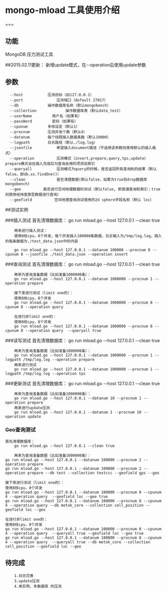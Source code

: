 # mongo-mload 工具使用介绍
===


## 功能
 MongoDB 压力测试工具

##2015.02.11更新：
		新增update模式，在--operation后使用update参数


## 参数
	  --host   	       压测目标（如127.0.0.1）
	  --port    	       压测端口（default 27017）
	  --db             操作数据库名称（默认mongobench）
	  --collection             操作数据库表（默认data_test）
	  --userName         用户名（如果有）
	  --passWord         密码（如果有）
	  --cpunum	       多核设定（默认1）
	  --procnum	       压测并发个数（默认4）
	  --datanum	       每个线程插入数据条数（默认10000）
	  --logpath	       日志路径（默认./log.log）
	  --jsonfile	       希望插入document路径（不选用该参数则使用默认的插入格式）
	  --operation	       压测模式（insert,prepare,query,tps,update）prepare模式会在插入完成后为查询会用的项添加索引
	  --queryall	       压测模式为query的时候，是否返回所有查询到的结果（默认false，即db.xx.findOne()）
	  --clean		       是否清理数据(默认false，如果为true将drop数据库mongobench)
	  --geo          是否进行空间地理数据的测试（默认false, 即普通查询和索引；true 则使用经纬度类型数据进行查询）
	  --geofield          空间地理查询测试使用的2d sphere字段名称（默认 loc）
 

##测试实例
 
###插入测试
		首先清理数据库：
		go run mload.go --host 127.0.0.1 --clean true

		再来进行插入测试：
		使用8核cpu，8个并发，每个并发插入100000条数据，日志输入为/tmp/log.log，插入的每条数据为./test_data.json中的内容

		go run mload.go --host 127.0.0.1 --datanum 100000 --procnum 8 --cpunum 8 --jsonfile ./test_data.json --operation insert

###查询测试
		首先清理数据库：
		go run mload.go --host 127.0.0.1 --clean true

		再来为查询准备数据（比如准备1000000条）：
		go run mload.go --host 127.0.0.1 --datanum 1000000 --procnum 1 --operation prepare

		接下来进行测试（limit one的）：
		使用8核cpu，8个并发
		go run mload.go --host 127.0.0.1 --datanum 1000000 --procnum 8 --cpunum 8 --operation query

		在进行非limit one的：
		使用8核cpu，8个并发
		go run mload.go --host 127.0.0.1 --datanum 1000000 --procnum 8 --cpunum 8 --operation query  --queryall true
###读写测试
		首先清理数据库：
		go run mload.go --host 127.0.0.1 --clean true

		再来为查询准备数据（比如准备1000000条）：
		go run mload.go --host 127.0.0.1 --datanum 1000000 --procnum 1 --logpath /tmp/log.log --operation prepare
		再来进行测试		
		go run mload.go --host 127.0.0.1 --datanum 1000000 --procnum 1 --logpath /tmp/log.log --operation tps
###更新测试
		首先清理数据库：
		go run mload.go --host 127.0.0.1 --clean true

		再来为查询准备数据（比如准备1000000条）：
		go run mload.go --host 127.0.0.1 --datanum 10 --procnum 1 --operation prepare
		再来进行update压测
		go run mload.go --host 127.0.0.1 --datanum 1 --procnum 10 --operation update

### Geo查询测试
    首先清理数据库：
		go run mload.go --host 127.0.0.1 --clean true

		再来为查询准备数据（比如准备1000000条）：
    go run mload.go --host 127.0.0.1 --datanum 100000 --procnum 2 --operation prepare
    go run mload.go --host 127.0.0.1 --datanum 100000 --procnum 2 --operation prepare --db test --collection testccc --geofield gps --geo

    接下来进行测试（limit one的）：
    使用8核cpu，8个并发
    go run mload.go --host 127.0.0.1 --datanum 100000 --procnum 8 --cpunum 4 --operation query  --geofield loc --geo true
    go run mload.go --host 127.0.0.1 --datanum 100000 --procnum 8 --cpunum 4 --operation query --db metok_core --collection cell_position --geofield loc --geo

    在进行非limit one的：
    使用8核cpu，8个并发
    go run mload.go --host 127.0.0.1 --datanum 100000 --procnum 8 --cpunum 4 --operation query  --queryall true --geofield loc --geo true
    go run mload.go --host 127.0.0.1 --datanum 100000 --procnum 8 --cpunum 4 --operation query  --queryall true --db metok_core --collection cell_position --geofield loc --geo

## 待完成
		1.日志完善
		3.update压测
		4.单实例、多数据库 的压测
